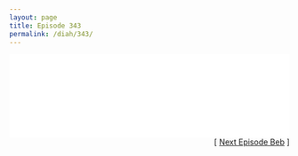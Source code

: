 ```yaml
---
layout: page
title: Episode 343
permalink: /diah/343/
---
```


<iframe allowfullscreen="true" frameborder="0" style="width:100%;" marginheight="0" marginwidth="0" mozallowfullscreen="true" scrolling="NO" src="//gdriveplayer.us/embed2.php?link=%252Bc3lPB1jvX1y3e3R6HppYQgzxu8MfpK7UYAiTgYKtrse8TaOEanJpFxF6V%252FRZsxdJDqT2aHlHuWgVdqo6%252ButDZSNh56VlSk08U3YIhyERgJP7Ggq85fn%252BK3qlIDvAjAa2ksyLyyDcHDtAJTrM6pC3hufEQW4v0i0o61OK4TAkg09WLS64qWNI3c9L5BmmwyKKzlI4%252BmH0wGnTLXsMJ87UY&amp;no_adult=yes" webkitallowfullscreen="true"></iframe>

<div align="right">[ <a href="/diah/344/">Next Episode Beb</a> ]</div>

